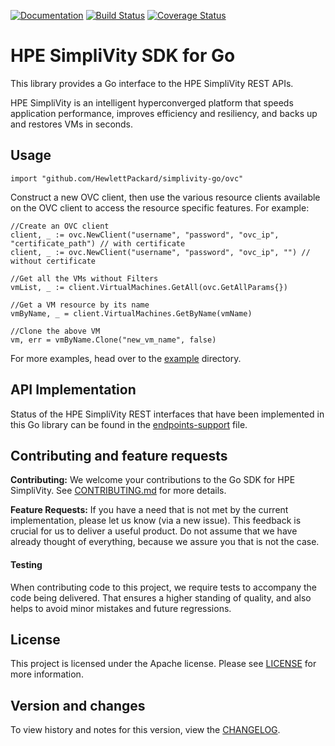 [![Documentation](https://godoc.org/github.com/HewlettPackard/simplivity-go/ovc?status.svg)](https://godoc.org/github.com/HewlettPackard/simplivity-go/ovc)
[![Build Status](https://travis-ci.com/HewlettPackard/simplivity-go.svg?branch=master)](https://travis-ci.com/HewlettPackard/simplivity-go)
[![Coverage Status](https://coveralls.io/repos/github/HewlettPackard/simplivity-go/badge.svg?branch=master)](https://coveralls.io/github/HewlettPackard/simplivity-go?branch=master)

# HPE SimpliVity SDK for Go

This library provides a Go interface to the HPE SimpliVity REST APIs.

HPE SimpliVity is an intelligent hyperconverged platform that speeds application performance,
improves efficiency and resiliency, and backs up and restores VMs in seconds.

## Usage
```
import "github.com/HewlettPackard/simplivity-go/ovc"
```
Construct a new OVC client, then use the various resource clients available on the OVC client to access the resource specific features. For example:
```
//Create an OVC client
client, _ := ovc.NewClient("username", "password", "ovc_ip", "certificate_path") // with certificate
client, _ := ovc.NewClient("username", "password", "ovc_ip", "") // without certificate

//Get all the VMs without Filters
vmList, _ := client.VirtualMachines.GetAll(ovc.GetAllParams{})

//Get a VM resource by its name
vmByName, _ = client.VirtualMachines.GetByName(vmName)

//Clone the above VM
vm, err = vmByName.Clone("new_vm_name", false)
```
For more examples, head over to the [example](examples) directory.

## API Implementation

Status of the HPE SimpliVity REST interfaces that have been implemented in this Go library can be found in the [endpoints-support](endpoints-support.md) file.

## Contributing and feature requests

**Contributing:** We welcome your contributions to the Go SDK for HPE SimpliVity. See [CONTRIBUTING.md](CONTRIBUTING.md) for more details.

**Feature Requests:** If you have a need that is not met by the current implementation, please let us know (via a new issue).
This feedback is crucial for us to deliver a useful product. Do not assume that we have already thought of everything, because we assure you that is not the case.

#### Testing

When contributing code to this project, we require tests to accompany the code being delivered.
That ensures a higher standing of quality, and also helps to avoid minor mistakes and future regressions.

## License

This project is licensed under the Apache license. Please see [LICENSE](LICENSE) for more information.

## Version and changes

To view history and notes for this version, view the [CHANGELOG](CHANGELOG.md).
